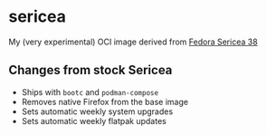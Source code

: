 # sericea

My (very experimental) OCI image derived from [Fedora Sericea 38](https://docs.fedoraproject.org/en-US/fedora-sericea/)

## Changes from stock Sericea

* Ships with `bootc` and `podman-compose`
* Removes native Firefox from the base image
* Sets automatic weekly system upgrades
* Sets automatic weekly flatpak updates
